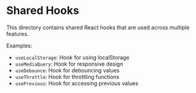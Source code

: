# Shared Hooks

This directory contains shared React hooks that are used across multiple features.

Examples:
- `useLocalStorage`: Hook for using localStorage
- `useMediaQuery`: Hook for responsive design
- `useDebounce`: Hook for debouncing values
- `useThrottle`: Hook for throttling functions
- `usePrevious`: Hook for accessing previous values
